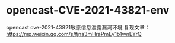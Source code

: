 # opencast-CVE-2021-43821-env
opencast cve-2021-43821敏感信息泄露漏洞环境
复现文章：https://mp.weixin.qq.com/s/fjna3mHraPmEy1b1wnEYrQ
